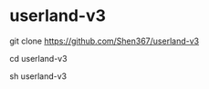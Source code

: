 # userland-v3


git clone https://github.com/Shen367/userland-v3




cd userland-v3






sh userland-v3
